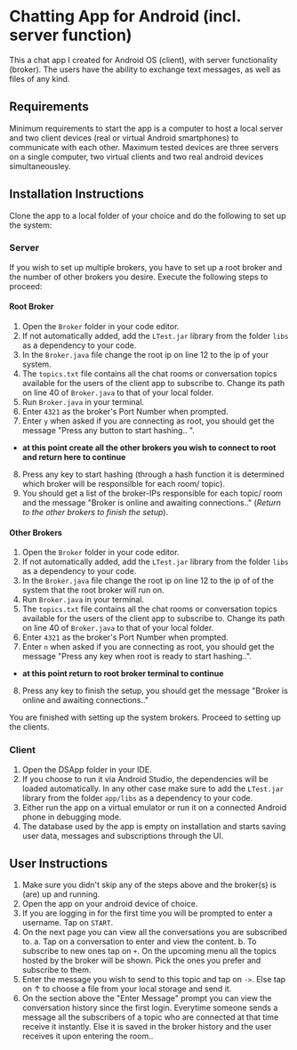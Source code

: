 # Chatting App for Android (incl. server function)

This a chat app I created for Android OS (client), with server functionality (broker).
The users have the ability to exchange text messages, as well as files of any kind.

## Requirements

Minimum requirements to start the app is a computer to host a local server and two client devices
(real or virtual Android smartphones) to communicate with each other. Maximum tested devices are
three servers on a single computer, two virtual clients and two real android devices simultaneousley. 

## Installation Instructions

Clone the app to a local folder of your choice and do the following to set up the system:

### Server

If you wish to set up multiple brokers, you have to set up a root broker and the number of other
brokers you desire. Execute the following steps to proceed:

#### Root Broker

1. Open the `Broker` folder in your code editor.
2. If not automatically added, add the `LTest.jar` library from the folder `libs` as a dependency to 
   your code.
3. In the `Broker.java` file change the root ip on line 12 to the ip of your system.
4. The `topics.txt` file contains all the chat rooms or conversation topics available for the users of the
   client app to subscribe to. Change its path on line 40 of `Broker.java` to that of your local folder.
5. Run `Broker.java` in your terminal.
6. Enter `4321` as the broker's Port Number when prompted.
7. Enter `y` when asked if you are connecting as root, you should get the message "Press any button to start hashing.. ".
- **at this point create all the other brokers you wish to connect to root and return here to continue**
8. Press any key to start hashing (through a hash function it is determined which broker will be responsilble for each
   room/ topic).
9. You should get a list of the broker-IPs responsible for each topic/ room and the message "Broker is online and awaiting
   connections.." (*Return to the other brokers to finish the setup*).

#### Other Brokers

1. Open the `Broker` folder in your code editor.
2. If not automatically added, add the `LTest.jar` library from the folder `libs` as a dependency to 
   your code.
3. In the `Broker.java` file change the root ip on line 12 to the ip of of the system that the root broker
   will run on.
4. Run `Broker.java` in your terminal.
5. The `topics.txt` file contains all the chat rooms or conversation topics available for the users of the
   client app to subscribe to. Change its path on line 40 of `Broker.java` to that of your local folder.
6. Enter `4321` as the broker's Port Number when prompted.
7. Enter `n` when asked if you are connecting as root, you should get the message "Press any key when root is ready to start hashing..".
 - **at this point return to root broker terminal to continue**
8. Press any key to finish the setup, you should get the message "Broker is online and awaiting
   connections.."

You are finished with setting up the system brokers. Proceed to setting up the clients.

### Client

1. Open the DSApp folder in your IDE.
2. If you choose to run it via Android Studio, the dependencies will be loaded automatically. In any other case make sure
   to add the `LTest.jar` library from the folder `app/libs` as a dependency to your code.
3. Either run the app on a virtual emulator or run it on a connected Android phone in debugging mode.
4. The database used by the app is empty on installation and starts saving user data, messages and subscriptions through
   the UI.

## User Instructions

1. Make sure you didn't skip any of the steps above and the broker(s) is (are) up and running.
2. Open the app on your android device of choice.
3. If you are logging in for the first time you will be prompted to enter a username. Tap on `START`.
4. On the next page you can view all the conversations you are subscribed to. 
   a. Tap on a conversation to enter and view the content.
   b. To subscribe to new ones tap on `+`. On the upcoming menu all the topics hosted by the broker will be shown.
      Pick the ones you prefer and subscribe to them.
5. Enter the message you wish to send to this topic and tap on `->`. Else tap on &#x2191; to choose a file from your
   local storage and send it.
6. On the section above the "Enter Message" prompt you can view the conversation history since the first login.
   Everytime someone sends a message all the subscribers of a topic who are connected at that time receive it instantly.
   Else it is saved in the broker history and the user receives it upon entering the room..

